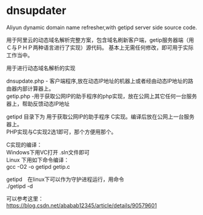 # dnsupdater
Aliyun dynamic domain name refresher,with getipd server side source code.

用于阿里云的动态域名解析完整方案，包含域名刷新客户端，getip服务器端（用Ｃ与ＰＨＰ两种语言进行了实现）源代码。
基本上无需任何修改，即可用于实际工作当中。

用于进行动态域名解析的实现<br/>

dnsupdate.php - 客户端程序,放在动态IP地址的机器上或者经由动态IP地址的路由器内部计算器上。<br/>
getip.php -用于获取公网IP的助手程序的php实现，放在公网上其它任何一台服务器上，帮助反馈动态IP地址<br/>

getipd 目录下为 用于获取公网IP的助手程序 C实现。编译后放在公网上一台服务器上。<br/>
PHP实现与C实现2选1即可，那个方便用那个。<br/>

C实现的编译：<br/>
Windows下用VC打开 .sln文件即可<br/>
Linux 下用如下命令编译：<br/>
gcc -O2 -o getipd getip.c 

getipd　在linux下可以作为守护进程运行，用命令<br/>
./getipd -d 

可以参考这里：<br/>
https://blog.csdn.net/ababab12345/article/details/90579601

